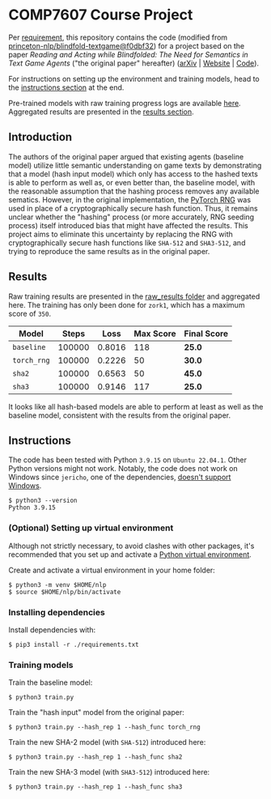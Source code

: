 # COMP7607 Course Project

Per [requirement](./REQUIREMENT.md), this repository contains the code (modified from [princeton-nlp/blindfold-textgame@f0dbf32](https://github.com/princeton-nlp/blindfold-textgame/tree/f0dbf32cb76563982291c51d6db9d6691889c55d)) for a project based on the paper _Reading and Acting while Blindfolded: The Need for Semantics in Text Game Agents_ ("the original paper" hereafter) ([arXiv](https://arxiv.org/abs/2103.13552) | [Website](https://blindfolded.cs.princeton.edu) | [Code](https://github.com/princeton-nlp/blindfold-textgame)).

For instructions on setting up the environment and training models, head to the [instructions section](#instructions) at the end.

Pre-trained models with raw training progress logs are available [here](./raw_results). Aggregated results are presented in the [results section](#results).

## Introduction

The authors of the original paper argued that existing agents (baseline model) utilize little semantic understanding on game texts by demonstrating that a model (hash input model) which only has access to the hashed texts is able to perform as well as, or even better than, the baseline model, with the reasonable assumption that the hashing process removes any available sematics. However, in the original implementation, the [PyTorch RNG](https://pytorch.org/docs/1.13/notes/randomness.html#pytorch-random-number-generator) was used in place of a cryptographically secure hash function. Thus, it remains unclear whether the "hashing" process (or more accurately, RNG seeding process) itself introduced bias that might have affected the results. This project aims to eliminate this uncertainty by replacing the RNG with cryptographically secure hash functions like `SHA-512` and `SHA3-512`, and trying to reproduce the same results as in the original paper.

## Results

Raw training results are presented in the [raw_results folder](./raw_results) and aggregated here. The training has only been done for `zork1`, which has a maximum score of `350`.

| Model       | Steps  | Loss   | Max Score | Final Score |
| ----------- | ------ | ------ | --------- | ----------- |
| `baseline`  | 100000 | 0.8016 | 118       | **25.0**    |
| `torch_rng` | 100000 | 0.2226 | 50        | **30.0**    |
| `sha2`      | 100000 | 0.6563 | 50        | **45.0**    |
| `sha3`      | 100000 | 0.9146 | 117       | **25.0**    |

It looks like all hash-based models are able to perform at least as well as the baseline model, consistent with the results from the original paper.

## Instructions

The code has been tested with Python `3.9.15` on `Ubuntu 22.04.1`. Other Python versions might not work. Notably, the code does not work on Windows since `jericho`, one of the dependencies, [doesn't support Windows](https://github.com/microsoft/jericho/issues/31).

```console
$ python3 --version
Python 3.9.15
```

### (Optional) Setting up virtual environment

Although not strictly necessary, to avoid clashes with other packages, it's recommended that you set up and activate a [Python virtual environment](https://docs.python.org/3/tutorial/venv.html).

Create and activate a virtual environment in your home folder:

```console
$ python3 -m venv $HOME/nlp
$ source $HOME/nlp/bin/activate
```

### Installing dependencies

Install dependencies with:

```console
$ pip3 install -r ./requirements.txt
```

### Training models

Train the baseline model:

```console
$ python3 train.py
```

Train the "hash input" model from the original paper:

```console
$ python3 train.py --hash_rep 1 --hash_func torch_rng
```

Train the new SHA-2 model (with `SHA-512`) introduced here:

```console
$ python3 train.py --hash_rep 1 --hash_func sha2
```

Train the new SHA-3 model (with `SHA3-512`) introduced here:

```console
$ python3 train.py --hash_rep 1 --hash_func sha3
```
